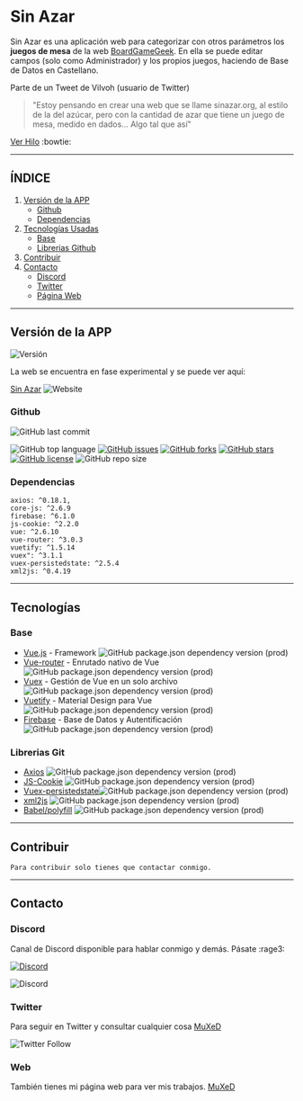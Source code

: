 # Sin Azar
Sin Azar es una aplicación web para categorizar con otros parámetros los **juegos de mesa** de la web [BoardGameGeek](https://boardgamegeek.com/). En ella se puede editar campos (solo como Administrador) y los propios juegos, haciendo de Base de Datos en Castellano.

Parte de un Tweet de Vilvoh (usuario de Twitter)
> "Estoy pensando en crear una web que se llame sinazar.org, al estilo de la del azúcar, pero con la cantidad de azar que tiene un juego de mesa, medido en dados... Algo tal que así"

[Ver Hilo](https://twitter.com/vilvoh/status/1121008086737666048)  :bowtie:

---
## ÍNDICE
1. [Versión de la APP](#version-de-la-app)
    * [Github](#github)
    * [Dependencias](#dependencias)
2. [Tecnologías Usadas](#tecnologías)
    * [Base](#base)
    * [Librerias Github](#librerias-git)
3. [Contribuir](#contribuir)
4. [Contacto](#contacto)
    * [Discord](#discord)
    * [Twitter](#twitter)
    * [Página Web](#web)

---
## Versión de la APP
![Versión](https://img.shields.io/badge/dynamic/json.svg?color=informational&label=Sin%20Azar&prefix=v.&query=version&url=https%3A%2F%2Fraw.githubusercontent.com%2Fjuananmuxed%2Fsinazar-app%2Fmaster%2Fpackage.json)

La web se encuentra en fase experimental y se puede ver aquí:

[Sin Azar](http://muxed.es/sinazar/)
![Website](https://img.shields.io/website/https/muxed.es/sinazar.svg?down_message=ca%C3%ADda&label=Estado&up_message=activa)

### Github
![GitHub last commit](https://img.shields.io/github/last-commit/juananmuxed/sinazar-app.svg?label=Ultima%20actualizaci%C3%B3n)

![GitHub top language](https://img.shields.io/github/languages/top/juananmuxed/sinazar-app.svg)
[![GitHub issues](https://img.shields.io/github/issues/juananmuxed/sinazar-app.svg)](https://github.com/juananmuxed/sinazar-app/issues)
[![GitHub forks](https://img.shields.io/github/forks/juananmuxed/sinazar-app.svg)](https://github.com/juananmuxed/sinazar-app/network)
[![GitHub stars](https://img.shields.io/github/stars/juananmuxed/sinazar-app.svg)](https://github.com/juananmuxed/sinazar-app/stargazers)
[![GitHub license](https://img.shields.io/github/license/juananmuxed/sinazar-app.svg)](https://github.com/juananmuxed/sinazar-app)
![GitHub repo size](https://img.shields.io/github/repo-size/juananmuxed/sinazar-app.svg?label=Repo%20Size)

### Dependencias

    axios: ^0.18.1,
    core-js: ^2.6.9
    firebase: ^6.1.0
    js-cookie: ^2.2.0
    vue: ^2.6.10
    vue-router: ^3.0.3
    vuetify: ^1.5.14
    vuex": ^3.1.1
    vuex-persistedstate: ^2.5.4
    xml2js: ^0.4.19
---
## Tecnologías
### Base
+ [Vue.js](https://vuejs.org/) - Framework ![GitHub package.json dependency version (prod)](https://img.shields.io/github/package-json/dependency-version/juananmuxed/sinazar-app/vue.svg)
+ [Vue-router](https://router.vuejs.org/) - Enrutado nativo de Vue ![GitHub package.json dependency version (prod)](https://img.shields.io/github/package-json/dependency-version/juananmuxed/sinazar-app/vue-router.svg)
+ [Vuex](https://vuex.vuejs.org/) - Gestión de Vue en un solo archivo ![GitHub package.json dependency version (prod)](https://img.shields.io/github/package-json/dependency-version/juananmuxed/sinazar-app/vuex.svg)
+ [Vuetify](https://vuetifyjs.com/en/) - Material Design para Vue ![GitHub package.json dependency version (prod)](https://img.shields.io/github/package-json/dependency-version/juananmuxed/sinazar-app/vuetify.svg)
+ [Firebase](https://firebase.google.com) - Base de Datos y Autentificación ![GitHub package.json dependency version (prod)](https://img.shields.io/github/package-json/dependency-version/juananmuxed/sinazar-app/firebase.svg)

### Librerias Git
+ [Axios](https://github.com/axios/axios) ![GitHub package.json dependency version (prod)](https://img.shields.io/github/package-json/dependency-version/juananmuxed/sinazar-app/axios.svg)
+ [JS-Cookie](https://github.com/js-cookie/js-cookie) ![GitHub package.json dependency version (prod)](https://img.shields.io/github/package-json/dependency-version/juananmuxed/sinazar-app/js-cookie.svg)
+ [Vuex-persistedstate](https://github.com/robinvdvleuten/vuex-persistedstate)![GitHub package.json dependency version (prod)](https://img.shields.io/github/package-json/dependency-version/juananmuxed/sinazar-app/vuex-persistedstate.svg)
+ [xml2js](https://www.npmjs.com/package/xml2js) ![GitHub package.json dependency version (prod)](https://img.shields.io/github/package-json/dependency-version/juananmuxed/sinazar-app/xml2js.svg)
+ [Babel/polyfill](https://babeljs.io/docs/en/babel-polyfill) ![GitHub package.json dependency version (prod)](https://img.shields.io/github/package-json/dependency-version/juananmuxed/sinazar-app/@babel/polyfill.svg)

---

## Contribuir

    Para contribuir solo tienes que contactar conmigo. 

---

## Contacto
### Discord

Canal de Discord disponible para hablar conmigo y demás.
Pásate :rage3:

[![Discord](https://discordapp.com/assets/fc0b01fe10a0b8c602fb0106d8189d9b.png)](https://discord.gg/T5y9cZV)

![Discord](https://img.shields.io/discord/324463341819133953.svg)

### Twitter

Para seguir en Twitter y consultar cualquier cosa
[MuXeD](https://twitter.com/muxed)

![Twitter Follow](https://img.shields.io/twitter/follow/muxed.svg?style=social)

### Web

También tienes mi página web para ver mis trabajos.
[MuXeD](https://muxed.es)
